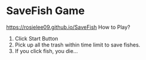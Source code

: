 # SaveFish Game
https://rosielee09.github.io/SaveFish
How to Play?
1) Click Start Button
2) Pick up all the trash within time limit to save fishes.
3) If you click fish, you die...
